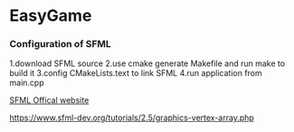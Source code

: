 # EasyGame

### Configuration of SFML
1.download SFML source
2.use cmake generate Makefile and run make to build it
3.config CMakeLists.text to link SFML
4.run application from main.cpp

[SFML Offical website](https://www.sfml-dev.org/index.php)

https://www.sfml-dev.org/tutorials/2.5/graphics-vertex-array.php
